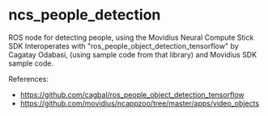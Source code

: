# ncs_people_detection

ROS node for detecting people, using the Movidius Neural Compute Stick SDK
Interoperates with "ros_people_object_detection_tensorflow" by Cagatay Odabasi, 
(using sample code from that library) and Movidius SDK sample code.

References:
- https://github.com/cagbal/ros_people_object_detection_tensorflow
- https://github.com/movidius/ncappzoo/tree/master/apps/video_objects

